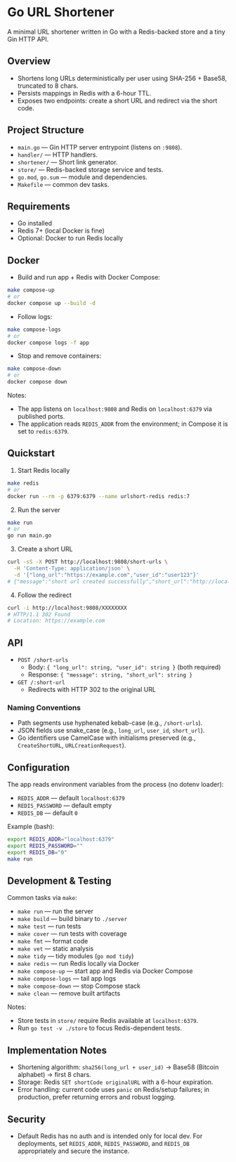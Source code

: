 # Go URL Shortener

A minimal URL shortener written in Go with a Redis-backed store and a tiny Gin HTTP API.

## Overview
- Shortens long URLs deterministically per user using SHA-256 + Base58, truncated to 8 chars.
- Persists mappings in Redis with a 6-hour TTL.
- Exposes two endpoints: create a short URL and redirect via the short code.

## Project Structure
- `main.go` — Gin HTTP server entrypoint (listens on `:9808`).
- `handler/` — HTTP handlers.
- `shortener/` — Short link generator.
- `store/` — Redis-backed storage service and tests.
- `go.mod`, `go.sum` — module and dependencies.
- `Makefile` — common dev tasks.

## Requirements
- Go installed
- Redis 7+ (local Docker is fine)
- Optional: Docker to run Redis locally

## Docker
- Build and run app + Redis with Docker Compose:

```bash
make compose-up
# or
docker compose up --build -d
```

- Follow logs:

```bash
make compose-logs
# or
docker compose logs -f app
```

- Stop and remove containers:

```bash
make compose-down
# or
docker compose down
```

Notes:
- The app listens on `localhost:9808` and Redis on `localhost:6379` via published ports.
- The application reads `REDIS_ADDR` from the environment; in Compose it is set to `redis:6379`.

## Quickstart
1) Start Redis locally

```bash
make redis
# or
docker run --rm -p 6379:6379 --name urlshort-redis redis:7
```

2) Run the server

```bash
make run
# or
go run main.go
```

3) Create a short URL

```bash
curl -sS -X POST http://localhost:9808/short-urls \
  -H 'Content-Type: application/json' \
  -d '{"long_url":"https://example.com","user_id":"user123"}'
# {"message":"short url created successfully","short_url":"http://localhost:9808/XXXXXXXX"}
```

4) Follow the redirect

```bash
curl -i http://localhost:9808/XXXXXXXX
# HTTP/1.1 302 Found
# Location: https://example.com
```

## API
- `POST /short-urls`
  - Body: `{ "long_url": string, "user_id": string }` (both required)
  - Response: `{ "message": string, "short_url": string }`
- `GET /:short-url`
  - Redirects with HTTP 302 to the original URL

### Naming Conventions
- Path segments use hyphenated kebab-case (e.g., `/short-urls`).
- JSON fields use snake_case (e.g., `long_url`, `user_id`, `short_url`).
- Go identifiers use CamelCase with initialisms preserved (e.g., `CreateShortURL`, `URLCreationRequest`).

## Configuration
The app reads environment variables from the process (no dotenv loader):
- `REDIS_ADDR` — default `localhost:6379`
- `REDIS_PASSWORD` — default empty
- `REDIS_DB` — default `0`

Example (bash):

```bash
export REDIS_ADDR="localhost:6379"
export REDIS_PASSWORD=""
export REDIS_DB="0"
make run
```

## Development & Testing
Common tasks via `make`:

- `make run` — run the server
- `make build` — build binary to `./server`
- `make test` — run tests
- `make cover` — run tests with coverage
- `make fmt` — format code
- `make vet` — static analysis
- `make tidy` — tidy modules (`go mod tidy`)
- `make redis` — run Redis locally via Docker
- `make compose-up` — start app and Redis via Docker Compose
- `make compose-logs` — tail app logs
- `make compose-down` — stop Compose stack
- `make clean` — remove built artifacts

Notes:
- Store tests in `store/` require Redis available at `localhost:6379`.
- Run `go test -v ./store` to focus Redis-dependent tests.

## Implementation Notes
- Shortening algorithm: `sha256(long_url + user_id)` → Base58 (Bitcoin alphabet) → first 8 chars.
- Storage: Redis `SET shortCode originalURL` with a 6-hour expiration.
- Error handling: current code uses `panic` on Redis/setup failures; in production, prefer returning errors and robust logging.

## Security
- Default Redis has no auth and is intended only for local dev. For deployments, set `REDIS_ADDR`, `REDIS_PASSWORD`, and `REDIS_DB` appropriately and secure the instance.
